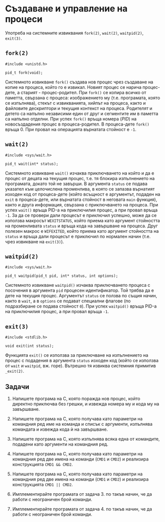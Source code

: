# Създаване и управление на процеси

Употреба на системните извиквания `fork(2)`, `wait(2)`, `waitpid(2)`, `exit(3)`.

## `fork(2)`

    #include <unistd.h>

    pid_t fork(void);

Системното извикване `fork()` създава нов процес чрез създаване на копие на процеса, който го е извикал.  Новият процес се нарича процес-дете, а старият - процес-родител.
При `fork()` се копира всичко от паметта, свързана с процеса: изображението му (т.е. програмата, която се изпълнява), стекът с извикванията, хийпът на процеса, както и файловите дескриптори и текущия контекст на процеса.  Родителят и детето са напълно независими един от друг и сегментите им в паметта са напълно отделни.
При успех `fork()` връща номера (*PID*) на новосъздадения процес в процеса-родител.  В процеса-дете `fork()` връща 0.  При провал на операцията върнатата стойност е `-1`.

## `wait(2)`

    #include <sys/wait.h>

    pid_t wait(int* status);

Системното извикване `wait()` изчаква приключването на който и да е процес от децата на текущия процес, т.е. тя блокира изпълнението на програмата, докато той не завърши.  В аргумента `status` се подава указател към целочислена променлива, в която се запазва върнатият изходен код от процеса-дете (който всъщност е аргументът, подаден на `exit` в процеса-дете, или върнатата стойност в неговата `main` функция), както и друга информация, свързана с приключването на процеса.
При успех `wait()` връща PID-а на приключилия процес, а при провал връща `-1`.
За да се провери дали процесът е приключил успешно, може да се използва макросът `WEXITSTATUS`, който приема като аргумент стойността на променливата `status` и връща кода на завършване на процеса.  Друг полезен макрос е `WIFEXITED`, който приема като аргумент стойността на `status` и връща дали процесът е приключил по нормален начин (т.е. чрез извикване на `exit(3)`).

## `waitpid(2)`

    #include <sys/wait.h>

    pid_t waitpid(pid_t pid, int* status, int options);

Системното извикване `waitpid()` изчаква приключването процеса с посочения в аргумента `pid` процесен идентификатор.  Той трябва да е дете на текущия процес.  Аргументът `status` се ползва по същия начин, както в `wait`, а в `options` се подават специални флагове (по подразбиране се подава стойност `0`).
При успех `waitpid()` връща PID-а на приключилия процес, а при провал връща `-1`.

## `exit(3)`

    #include <stdlib.h>

    void exit(int status);

Функцията `exit()` се използва за приключване на изпълнението на процес с подадения в аргумента `status` изходен код (който се използва от `wait` и `waitpid`, вж. горе).  Вътрешно тя извиква системния примитив `_exit(2)`.

## Задачи

1. Напишете програма на C, която поражда нов процес, който директно приключва без грешки, и извежда номера му и кода му на завършване.

2. Напишете програма на C, която получава като параметри на командния ред име на команда и списък с аргументи, изпълнява командата и извежда кода ѝ на завършване.

3. Напишете програма на C, която изпълнява всяка една от командите, подадени като аргументи на командния ред.

4. Напишете програма на C, която получава като параметри на командния ред две имена на команди (`CMD1` и `CMD2`) и реализира конструкцията `CMD1 && CMD2`.

5. Напишете програма на C, която получава като параметри на командния ред две имена на команди (`CMD1` и `CMD2`) и реализира конструкцията `CMD1 || CMD2`.

6. Имплементирайте програмата от задача 3. по такъв начин, че да работи с неограничен брой команди.

7. Имплементирайте програмата от задача 4. по такъв начин, че да работи с неограничен брой команди.
